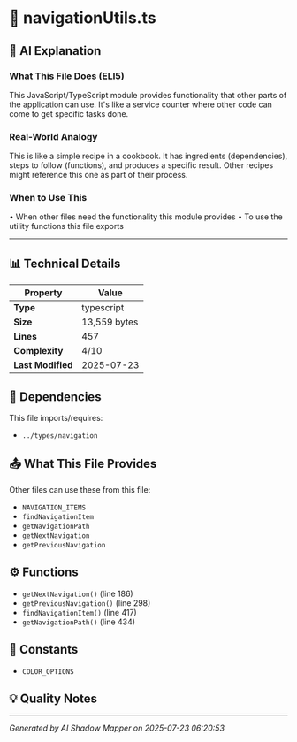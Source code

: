# 📄 navigationUtils.ts

## 🤖 AI Explanation

### What This File Does (ELI5)
This JavaScript/TypeScript module provides functionality that other parts of the application can use. It's like a service counter where other code can come to get specific tasks done.

### Real-World Analogy
This is like a simple recipe in a cookbook. It has ingredients (dependencies), steps to follow (functions), and produces a specific result. Other recipes might reference this one as part of their process.

### When to Use This
• When other files need the functionality this module provides
• To use the utility functions this file exports

---

## 📊 Technical Details

| Property | Value |
|----------|-------|
| **Type** | typescript |
| **Size** | 13,559 bytes |
| **Lines** | 457 |
| **Complexity** | 4/10 |
| **Last Modified** | 2025-07-23 |

## 🔗 Dependencies

This file imports/requires:

- `../types/navigation`

## 📤 What This File Provides

Other files can use these from this file:

- `NAVIGATION_ITEMS`
- `findNavigationItem`
- `getNavigationPath`
- `getNextNavigation`
- `getPreviousNavigation`

## ⚙️ Functions

-  `getNextNavigation()` (line 186)
-  `getPreviousNavigation()` (line 298)
-  `findNavigationItem()` (line 417)
-  `getNavigationPath()` (line 434)

## 🔢 Constants

- `COLOR_OPTIONS`

## 💡 Quality Notes


---
*Generated by AI Shadow Mapper on 2025-07-23 06:20:53*